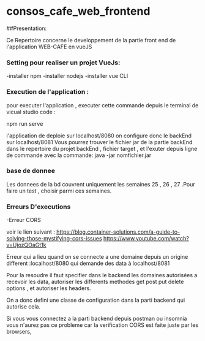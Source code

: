 # consos_cafe_web_frontend

##Presentation:

Ce Repertoire concerne le developpement de la partie front end de l'application WEB-CAFE en vueJS

### Setting pour realiser un projet VueJs:

-installer npm
-installer nodejs
-installer vue CLI 


### Execution de l'application :

pour executer l'application , executer cette commande depuis le terminal de vicual studio code :

npm run serve

l'application de deploie sur localhost/8080
on configure donc le backEnd sur localhost/8081
Vous pourrez trouver le fichier jar de la partie backEnd dans le repertoire du projet backEnd , fichier target , et l'exuter depuis ligne de commande avec la commande:
 java -jar nomfichier.jar

### base de donnee

Les donnees de la bd couvrent uniquement les semaines 25 , 26 , 27 .Pour faire un test , choisir parmi ces semaines.


### Erreurs D'executions

-Erreur CORS 

voir le lien suivant :
https://blog.container-solutions.com/a-guide-to-solving-those-mystifying-cors-issues
https://www.youtube.com/watch?v=UjozQOaGt1k

Erreur qui a lieu quand on se connecte a une domaine depuis un origine different :localhost/8080 qui demande des data à localhost/8081

Pour la resoudre il faut specifier dans le backend les domaines autorisées a recevoir les data, autoriser les differents methodes get post put delete options , et autoriser les headers.

On a donc defini une classe de configuration dans la parti backend qui autorise cela.

Si vous vous connectez a la parti backend depuis postman ou insomnia vous n'aurez pas ce probleme car la verification CORS est faite juste par les browsers,

